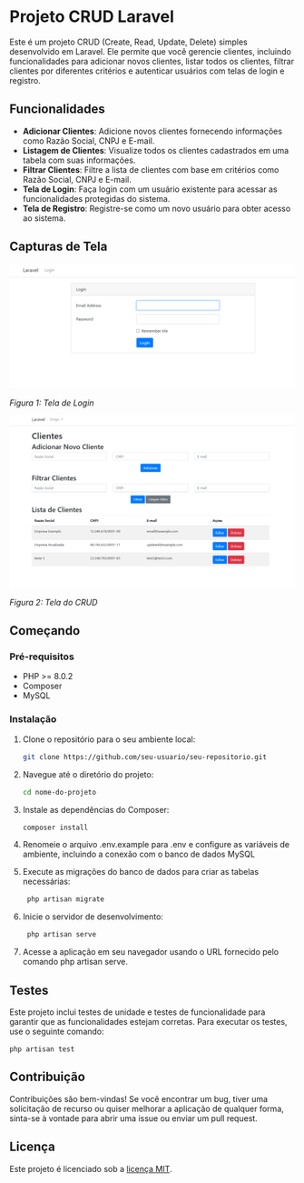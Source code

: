 # Projeto CRUD Laravel

Este é um projeto CRUD (Create, Read, Update, Delete) simples desenvolvido em Laravel. Ele permite que você gerencie clientes, incluindo funcionalidades para adicionar novos clientes, listar todos os clientes, filtrar clientes por diferentes critérios e autenticar usuários com telas de login e registro.

## Funcionalidades

- **Adicionar Clientes**: Adicione novos clientes fornecendo informações como Razão Social, CNPJ e E-mail.
- **Listagem de Clientes**: Visualize todos os clientes cadastrados em uma tabela com suas informações.
- **Filtrar Clientes**: Filtre a lista de clientes com base em critérios como Razão Social, CNPJ e E-mail.
- **Tela de Login**: Faça login com um usuário existente para acessar as funcionalidades protegidas do sistema.
- **Tela de Registro**: Registre-se como um novo usuário para obter acesso ao sistema.

## Capturas de Tela

![Tela de Login](login-crud-laravel.png)

*Figura 1: Tela de Login*

![Tela do CRUD](crud-laravel.png)

*Figura 2: Tela do CRUD*

## Começando

### Pré-requisitos

- PHP >= 8.0.2
- Composer
- MySQL

### Instalação

1. Clone o repositório para o seu ambiente local:

   ```bash
   git clone https://github.com/seu-usuario/seu-repositorio.git

2. Navegue até o diretório do projeto:

   ```bash
   cd nome-do-projeto
   
3. Instale as dependências do Composer:

    ```bash
    composer install

4. Renomeie o arquivo .env.example para .env e configure as variáveis de ambiente, incluindo a conexão com o banco de dados MySQL

5. Execute as migrações do banco de dados para criar as tabelas necessárias:

   ```bash
    php artisan migrate

6. Inicie o servidor de desenvolvimento:

   ```bash
    php artisan serve
   
7. Acesse a aplicação em seu navegador usando o URL fornecido pelo comando php artisan serve.

## Testes
Este projeto inclui testes de unidade e testes de funcionalidade para garantir que as funcionalidades estejam corretas. Para executar os testes, use o seguinte comando:
    
    php artisan test
    
## Contribuição
Contribuições são bem-vindas! Se você encontrar um bug, tiver uma solicitação de recurso ou quiser melhorar a aplicação de qualquer forma, sinta-se à vontade para abrir uma issue ou enviar um pull request.

## Licença
Este projeto é licenciado sob a [licença MIT](https://opensource.org/licenses/MIT).

